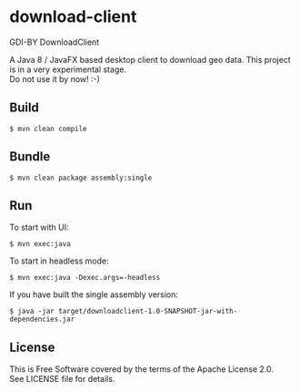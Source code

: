 # download-client
GDI-BY DownloadClient

A Java 8 / JavaFX based desktop client to download geo data.
This project is in a very experimental stage.  
Do not use it by now! :-)

## Build

    $ mvn clean compile

## Bundle

    $ mvn clean package assembly:single

## Run
To start with UI:

    $ mvn exec:java 

To start in headless mode:

    $ mvn exec:java -Dexec.args=-headless 

If you have built the single assembly version:

    $ java -jar target/downloadclient-1.0-SNAPSHOT-jar-with-dependencies.jar

## License

This is Free Software covered by the terms of the Apache License 2.0.  
See LICENSE file for details.
